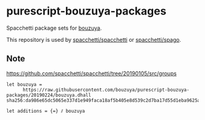 # purescript-bouzuya-packages

Spacchetti package sets for [bouzuya](https://github.com/bouzuya).

This repository is used by [spacchetti/spacchetti][] or [spacchetti/spago][].

## Note

https://github.com/spacchetti/spacchetti/tree/20190105/src/groups

```
let bouzuya =
      https://raw.githubusercontent.com/bouzuya/purescript-bouzuya-packages/20190224/bouzuya.dhall sha256:da986e65dc5065e337d1e949faca18af5b405e8d539c2d7ba17d55d1eba9625a

let additions = {=} ⫽ bouzuya
```

[spacchetti/spacchetti]: https://github.com/spacchetti/spacchetti
[spacchetti/spago]: https://github.com/spacchetti/spago
